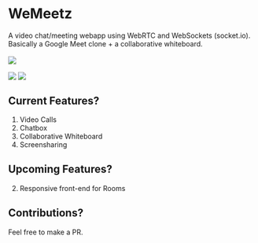 # WeMeetz
A video chat/meeting webapp using WebRTC and WebSockets (socket.io). Basically a Google Meet clone + a collaborative whiteboard.
<br><br>
<img align="center" src="https://i.imgur.com/FxgApJU.jpg">

<img align="center" src="https://i.imgur.com/tMAaFpF.jpg">

<img align="center" src="https://i.imgur.com/YvvA08O.jpg">

## Current Features?

1. Video Calls
2. Chatbox
3. Collaborative Whiteboard
4. Screensharing

## Upcoming Features?

2. Responsive front-end for Rooms

## Contributions?

Feel free to make a PR.
